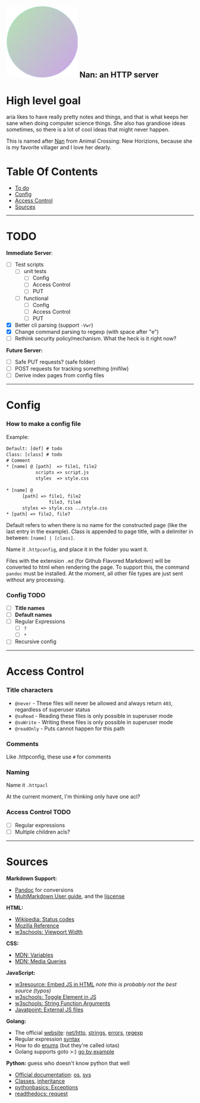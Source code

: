 ## ![favicon.png](Root/favicon.png) Nan: an HTTP server

# High level goal

aria likes to have really pretty notes and things, and that is what keeps her sane when doing computer science things. She also has grandiose ideas sometimes, so there is a lot of cool ideas that might never happen.

This is named after [Nan](https://nookipedia.com/wiki/Nan) from Animal Crossing: New Horizions, because she is my favorite villager and I love her dearly.

# Table Of Contents

- [To do](#TODO)
- [Config](#Config)
- [Access Control](#Access-Control)
- [Sources](#Sources)

---
# TODO

**Immediate Server**:
- [ ] Test scripts
	- [ ] unit tests
		- [ ] Config
        - [ ] Access Control
        - [ ] PUT
	- [ ] functional
        - [ ] Config
        - [ ] Access Control
        - [ ] PUT
- [X] Better cli parsing (support `-Vwr`)
- [X] Change command parsing to regexp (with space after "e")
- [ ] Rethink security policy/mechanism. What the heck is it right now?

**Future Server:**
- [ ] Safe PUT requests? (safe folder)
- [ ] POST requests for tracking something (mifilw)
- [ ] Derive index pages from config files

----
# Config
### How to make a config file

Example:
```
Default: [def] # todo
Class: [class] # todo
# Comment
* [name] @ [path]  => file1, file2
           scripts => script.js
           styles  => style.css

* [name] @
      [path] => file1, file2
                file3, file4
      styles => style.css ../style.css
* [path] => file2, file7
```

Default refers to when there is no name for the constructed page (like the last entry in the example). Class is appended to page title, with a delimiter in between: `[name] | [class]`.

Name it ``.httpconfig``, and place it in the folder you want it.

Files with the extension `.md` (for Github Flavored Markdown) will be converted to html when rendering the page. To support this, the command `pandoc` must be installed. At the moment, all other file types are just sent without any processing.

### Config TODO

- [ ] **Title names**
- [ ] **Default names**
- [ ] Regular Expressions
	- [ ] `?`
	- [ ] `*`
- [ ] Recursive config

---
# Access Control
### Title characters

- `@never` - These files will never be allowed and always return `403`, regardless of superuser status
- `@suRead` - Reading these files is only possible in superuser mode
- `@suWrite` - Writing these files is only possible in superuser mode
- `@readOnly` - Puts cannot happen for this path

### Comments

Like .httpconfig, these use `#` for comments

### Naming

Name it `.httpacl`

At the current moment, I'm thinking only have one acl?

### Access Control TODO

- [ ] Regular expressions
- [ ] Multiple children acls?

---
# Sources

**Markdown Support:**
- [Pandoc](https://pandoc.org) for conversions
- [MultiMarkdown User guide](https://fletcher.github.io/MultiMarkdown-6/), and the [liscense](https://github.com/fletcher/MultiMarkdown-6#license)

**HTML:**
- [Wikipedia: Status codes](https://en.wikipedia.org/wiki/List_of_HTTP_status_codes)
- [Mozilla Reference](https://developer.mozilla.org/en-US/docs/Web/HTML/Reference)
- [w3schools: Viewport Width](https://www.w3schools.com/html/html_responsive.asp)

**CSS:**
- [MDN: Variables](https://developer.mozilla.org/en-US/docs/Web/CSS/Using_CSS_custom_properties)
- [MDN: Media Queries](https://developer.mozilla.org/en-US/docs/Web/CSS/Media_Queries/Using_media_queries)

**JavaScript:**
- [w3resource: Embed JS in HTML](https://www.w3resource.com/javascript/introduction/html-documents.php) *note this is probably not the best source (typos)*
- [w3schools: Toggle Element in JS](https://www.w3schools.com/howto/howto_js_toggle_hide_show.asp)
- [w3schools: String Function Arguments](https://www.w3schools.com/jsref/event_onclick.asp)
- [Javatpoint: External JS files](https://www.javatpoint.com/how-to-add-javascript-to-html)

**Golang:**
- The official [website](https://golang.org): [net/http](https://golang.org/pkg/net/http/), [strings](https://golang.org/pkg/strings/), [errors](https://golang.org/doc/tutorial/handle-errors), [regexp](https://pkg.go.dev/regexp)
- Regular expression [syntax](https://github.com/google/re2/wiki/Syntax)
- How to do [enums](https://yourbasic.org/golang/iota/) (but they're called iotas)
- Golang supports goto >:) [go by example](https://golangbyexample.com/goto-statement-go/)

**Python:** guess who doesn't know python that well
- [Official documentation](https://docs.python.org/3.9/): [os](https://docs.python.org/3.9/library/os.html), [sys](https://docs.python.org/3.9/library/sys.html)
- [Classes](https://docs.python.org/3/tutorial/classes.html), [inheritance](https://stackoverflow.com/questions/576169/understanding-python-super-with-init-methods)
- [pythonbasics: Exceptions](https://pythonbasics.org/try-except/)
- [readthedocs: request](https://requests.readthedocs.io/en/master/)
